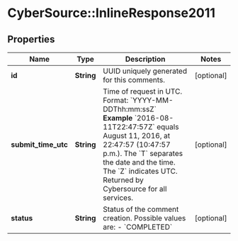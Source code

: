 # CyberSource::InlineResponse2011

## Properties
Name | Type | Description | Notes
------------ | ------------- | ------------- | -------------
**id** | **String** | UUID uniquely generated for this comments.  | [optional] 
**submit_time_utc** | **String** | Time of request in UTC. Format: &#x60;YYYY-MM-DDThh:mm:ssZ&#x60; **Example** &#x60;2016-08-11T22:47:57Z&#x60; equals August 11, 2016, at 22:47:57 (10:47:57 p.m.). The &#x60;T&#x60; separates the date and the time. The &#x60;Z&#x60; indicates UTC.  Returned by Cybersource for all services.  | [optional] 
**status** | **String** | Status of the comment creation. Possible values are: - &#x60;COMPLETED&#x60;  | [optional] 


